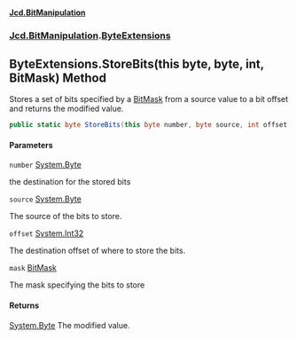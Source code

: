 #### [Jcd.BitManipulation](index.md 'index')

### [Jcd.BitManipulation](Jcd.BitManipulation.md 'Jcd.BitManipulation').[ByteExtensions](Jcd.BitManipulation.ByteExtensions.md 'Jcd.BitManipulation.ByteExtensions')

## ByteExtensions.StoreBits(this byte, byte, int, BitMask) Method

Stores a set of bits specified by a
[BitMask](Jcd.BitManipulation.BitMask.md 'Jcd.BitManipulation.BitMask')
from a source value to a bit offset and returns the modified
value.

```csharp
public static byte StoreBits(this byte number, byte source, int offset, Jcd.BitManipulation.BitMask mask);
```

#### Parameters

<a name='Jcd.BitManipulation.ByteExtensions.StoreBits(thisbyte,byte,int,Jcd.BitManipulation.BitMask).number'></a>

`number` [System.Byte](https://docs.microsoft.com/en-us/dotnet/api/System.Byte 'System.Byte')

the destination for the stored bits

<a name='Jcd.BitManipulation.ByteExtensions.StoreBits(thisbyte,byte,int,Jcd.BitManipulation.BitMask).source'></a>

`source` [System.Byte](https://docs.microsoft.com/en-us/dotnet/api/System.Byte 'System.Byte')

The source of the bits to store.

<a name='Jcd.BitManipulation.ByteExtensions.StoreBits(thisbyte,byte,int,Jcd.BitManipulation.BitMask).offset'></a>

`offset` [System.Int32](https://docs.microsoft.com/en-us/dotnet/api/System.Int32 'System.Int32')

The destination offset of where to store the bits.

<a name='Jcd.BitManipulation.ByteExtensions.StoreBits(thisbyte,byte,int,Jcd.BitManipulation.BitMask).mask'></a>

`mask` [BitMask](Jcd.BitManipulation.BitMask.md 'Jcd.BitManipulation.BitMask')

The mask specifying the bits to store

#### Returns

[System.Byte](https://docs.microsoft.com/en-us/dotnet/api/System.Byte 'System.Byte')
The modified value.